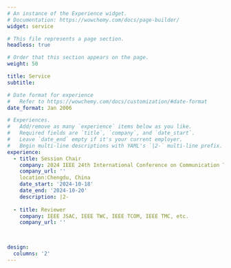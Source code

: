 ```yaml
---
# An instance of the Experience widget.
# Documentation: https://wowchemy.com/docs/page-builder/
widget: service

# This file represents a page section.
headless: true

# Order that this section appears on the page.
weight: 50

title: Service
subtitle:

# Date format for experience
#   Refer to https://wowchemy.com/docs/customization/#date-format
date_format: Jan 2006

# Experiences.
#   Add/remove as many `experience` items below as you like.
#   Required fields are `title`, `company`, and `date_start`.
#   Leave `date_end` empty if it's your current employer.
#   Begin multi-line descriptions with YAML's `|2-` multi-line prefix.
experience:
  - title: Session Chair
    company: 2024 IEEE 24th International Conference on Communication Technology
    company_url: ''
    location:Chengdu, China
    date_start: '2024-10-18'
    date_end: '2024-10-20'
    description: |2-
      
  - title: Reviewer
    company: IEEE JSAC, IEEE TWC, IEEE TCOM, IEEE TMC, etc.
    company_url: ''

        

design:
  columns: '2'
---
```

